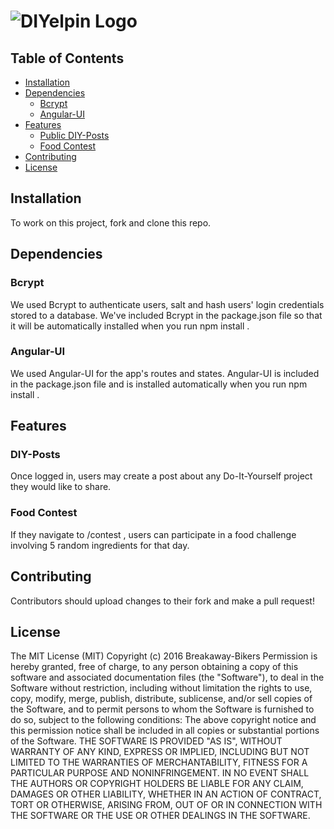 ![DIYelpin Logo](http://s11.postimg.org/5ltzi8csj/DIY.png)
======================

## Table of Contents

- [Installation](#installation)
- [Dependencies](#dependencies)
  - [Bcrypt](#bcrypt)
  - [Angular-UI](#angualr-ui)
- [Features](#features)
  - [Public DIY-Posts](#diy-posts)
  - [Food Contest](#food-contest)
- [Contributing](#contributing)
- [License](#license)


## Installation
To work on this project, fork and clone this repo.

## Dependencies

### Bcrypt
We used Bcrypt to authenticate users, salt and hash users' login credentials stored to a database. We've included Bcrypt in
the package.json file so that it will be automatically installed when you run npm install .

### Angular-UI
We used Angular-UI for the app's routes and states. Angular-UI is included in the package.json file and is installed
automatically when you run npm install .

## Features

### DIY-Posts
Once logged in, users may create a post about any Do-It-Yourself project they would like to share.

### Food Contest
If they navigate to /contest , users can participate in a food challenge involving 5 random ingredients for that day.

## Contributing
Contributors should upload changes to their fork and make a pull request!

## License
The MIT License (MIT)
Copyright (c) 2016 Breakaway-Bikers
Permission is hereby granted, free of charge, to any person obtaining a copy of this software and associated documentation
files (the "Software"), to deal in the Software without restriction, including without limitation the rights to use, copy, modify,
merge, publish, distribute, sublicense, and/or sell copies of the Software, and to permit persons to whom the Software is
furnished to do so, subject to the following conditions:
The above copyright notice and this permission notice shall be included in all copies or substantial portions of the Software.
THE SOFTWARE IS PROVIDED "AS IS", WITHOUT WARRANTY OF ANY KIND, EXPRESS OR IMPLIED, INCLUDING BUT
NOT LIMITED TO THE WARRANTIES OF MERCHANTABILITY, FITNESS FOR A PARTICULAR PURPOSE AND
NONINFRINGEMENT. IN NO EVENT SHALL THE AUTHORS OR COPYRIGHT HOLDERS BE LIABLE FOR ANY CLAIM,
DAMAGES OR OTHER LIABILITY, WHETHER IN AN ACTION OF CONTRACT, TORT OR OTHERWISE, ARISING FROM, OUT OF OR IN CONNECTION WITH THE SOFTWARE OR THE USE OR OTHER DEALINGS IN THE SOFTWARE.
